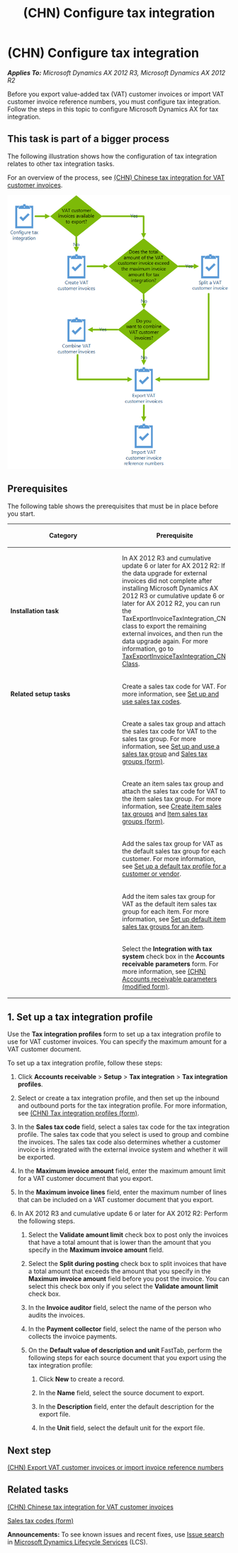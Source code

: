 ﻿---
title: (CHN) Configure tax integration
TOCTitle: (CHN) Configure tax integration
ms:assetid: 76f2f5f7-741b-477c-b5fe-1532001ffec1
ms:mtpsurl: https://technet.microsoft.com/en-us/library/Dn304990(v=AX.60)
ms:contentKeyID: 54899997
ms.date: 04/18/2014
mtps_version: v=AX.60
f1_keywords:
- China
- Forms.TaxProfileTable_CN
- CHN
- CN - 00015
- Golden tax
- Golden tax system
- tax integration
- MsDynAx060.Forms.TaxProfileTable_CN
---

# (CHN) Configure tax integration 


_**Applies To:** Microsoft Dynamics AX 2012 R3, Microsoft Dynamics AX 2012 R2_

Before you export value-added tax (VAT) customer invoices or import VAT customer invoice reference numbers, you must configure tax integration. Follow the steps in this topic to configure Microsoft Dynamics AX for tax integration.

## This task is part of a bigger process

The following illustration shows how the configuration of tax integration relates to other tax integration tasks.

For an overview of the process, see [(CHN) Chinese tax integration for VAT customer invoices](chn-chinese-tax-integration-for-vat-customer-invoices.md).

![Chinese tax integration for VAT customer invoices](images/Dn304990.ChinaTaxIntegration(AX.60).gif "Chinese tax integration for VAT customer invoices")

## Prerequisites

The following table shows the prerequisites that must be in place before you start.

<table>
<colgroup>
<col style="width: 50%" />
<col style="width: 50%" />
</colgroup>
<thead>
<tr class="header">
<th><p>Category</p></th>
<th><p>Prerequisite</p></th>
</tr>
</thead>
<tbody>
<tr class="odd">
<td><p><strong>Installation task</strong></p></td>
<td><p>In AX 2012 R3 and cumulative update 6 or later for AX 2012 R2: If the data upgrade for external invoices did not complete after installing Microsoft Dynamics AX 2012 R3 or cumulative update 6 or later for AX 2012 R2, you can run the TaxExportInvoiceTaxIntegration_CN class to export the remaining external invoices, and then run the data upgrade again. For more information, go to <a href="http://msdn.microsoft.com/en-us/library/jj745814.aspx">TaxExportInvoiceTaxIntegration_CN Class</a>.</p></td>
</tr>
<tr class="even">
<td><p><strong>Related setup tasks</strong></p></td>
<td><p>Create a sales tax code for VAT. For more information, see <a href="set-up-and-use-sales-tax-codes.md">Set up and use sales tax codes</a>.</p></td>
</tr>
<tr class="odd">
<td><p></p></td>
<td><p>Create a sales tax group and attach the sales tax code for VAT to the sales tax group. For more information, see <a href="set-up-and-use-a-sales-tax-group.md">Set up and use a sales tax group</a> and <a href="https://technet.microsoft.com/en-us/library/aa498345(v=ax.60)">Sales tax groups (form)</a>.</p></td>
</tr>
<tr class="even">
<td><p></p></td>
<td><p>Create an item sales tax group and attach the sales tax code for VAT to the item sales tax group. For more information, see <a href="create-item-sales-tax-groups.md">Create item sales tax groups</a> and <a href="https://technet.microsoft.com/en-us/library/aa615960(v=ax.60)">Item sales tax groups (form)</a>.</p></td>
</tr>
<tr class="odd">
<td><p></p></td>
<td><p>Add the sales tax group for VAT as the default sales tax group for each customer. For more information, see <a href="set-up-a-default-tax-profile-for-a-customer-or-vendor.md">Set up a default tax profile for a customer or vendor</a>.</p></td>
</tr>
<tr class="even">
<td><p></p></td>
<td><p>Add the item sales tax group for VAT as the default item sales tax group for each item. For more information, see <a href="set-up-default-item-sales-tax-groups-for-an-item.md">Set up default item sales tax groups for an item</a>.</p></td>
</tr>
<tr class="odd">
<td><p></p></td>
<td><p>Select the <strong>Integration with tax system</strong> check box in the <strong>Accounts receivable parameters</strong> form. For more information, see <a href="https://technet.microsoft.com/en-us/library/jj664148(v=ax.60)">(CHN) Accounts receivable parameters (modified form)</a>.</p></td>
</tr>
</tbody>
</table>


## 1\. Set up a tax integration profile

Use the **Tax integration profiles** form to set up a tax integration profile to use for VAT customer invoices. You can specify the maximum amount for a VAT customer document.

To set up a tax integration profile, follow these steps:

1.  Click **Accounts receivable** \> **Setup** \> **Tax integration** \> **Tax integration profiles**.

2.  Select or create a tax integration profile, and then set up the inbound and outbound ports for the tax integration profile. For more information, see [(CHN) Tax integration profiles (form)](https://technet.microsoft.com/en-us/library/jj664013\(v=ax.60\)).

3.  In the **Sales tax code** field, select a sales tax code for the tax integration profile. The sales tax code that you select is used to group and combine the invoices. The sales tax code also determines whether a customer invoice is integrated with the external invoice system and whether it will be exported.

4.  In the **Maximum invoice amount** field, enter the maximum amount limit for a VAT customer document that you export.

5.  In the **Maximum invoice lines** field, enter the maximum number of lines that can be included on a VAT customer document that you export.

6.  In AX 2012 R3 and cumulative update 6 or later for AX 2012 R2: Perform the following steps.
    
    1.  Select the **Validate amount limit** check box to post only the invoices that have a total amount that is lower than the amount that you specify in the **Maximum invoice amount** field.
    
    2.  Select the **Split during posting** check box to split invoices that have a total amount that exceeds the amount that you specify in the **Maximum invoice amount** field before you post the invoice. You can select this check box only if you select the **Validate amount limit** check box.
    
    3.  In the **Invoice auditor** field, select the name of the person who audits the invoices.
    
    4.  In the **Payment collector** field, select the name of the person who collects the invoice payments.
    
    5.  On the **Default value of description and unit** FastTab, perform the following steps for each source document that you export using the tax integration profile:
        
        1.  Click **New** to create a record.
        
        2.  In the **Name** field, select the source document to export.
        
        3.  In the **Description** field, enter the default description for the export file.
        
        4.  In the **Unit** field, select the default unit for the export file.

## Next step

[(CHN) Export VAT customer invoices or import invoice reference numbers](chn-export-vat-customer-invoices-or-import-invoice-reference-numbers.md)

## Related tasks

[(CHN) Chinese tax integration for VAT customer invoices](chn-chinese-tax-integration-for-vat-customer-invoices.md)

[Sales tax codes (form)](https://technet.microsoft.com/en-us/library/aa553257\(v=ax.60\))

  
**Announcements:** To see known issues and recent fixes, use [Issue search](http://go.microsoft.com/fwlink/?linkid=389258) in [Microsoft Dynamics Lifecycle Services](http://go.microsoft.com/fwlink/?linkid=306505) (LCS).


